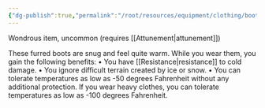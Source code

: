```yaml
---
{"dg-publish":true,"permalink":"/root/resources/equipment/clothing/boots-of-the-winterlands/"}
---
```


Wondrous item, uncommon (requires [[Attunement\|attunement]]) 

These furred boots are snug and feel quite warm. While you wear them, you gain the following benefits:
• You have [[Resistance\|resistance]] to cold damage.
• You ignore difficult terrain created by ice or snow.
• You can tolerate temperatures as low as -50 degrees Fahrenheit without any additional protection. If you wear heavy clothes, you can tolerate temperatures as low as -100 degrees Fahrenheit.